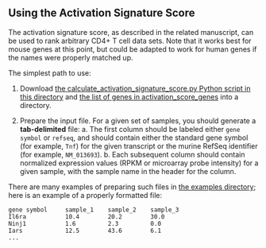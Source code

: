 ## Using the Activation Signature Score

The activation signature score, as described in the related manuscript, can be used to rank arbitrary CD4+ T cell data sets. Note that it works best for mouse genes at this point, but could be adapted to work for human genes if the names were properly matched up.

The simplest path to use:

1. Download [the calculate_activation_signature_score.py Python script in this directory](calculate_activation_signature_score.py) and [the list of genes in activation_score_genes](activation_score_genes.txt) into a directory.

1. Prepare the input file. For a given set of samples, you should generate a **tab-delimited** file:
	a.  The first column should be labeled either `gene symbol` or `refseq`, and should contain either the standard gene symbol (for example, `Tnf`) for the given transcript or the murine RefSeq identifier (for example, `NM_013693`).
	b. Each subsequent column should contain normalized expression values (RPKM or microarray probe intensity) for a given sample, with the sample name in the header for the column.

There are many examples of preparing such files in [the examples directory](examples); here is an example of a properly formatted file:

	gene symbol		sample_1	sample_2	sample_3
	Il6ra			10.4		20.2		30.0
	Ninj1			1.6			2.3			0.0
	Iars			12.5		43.6		6.1
	...